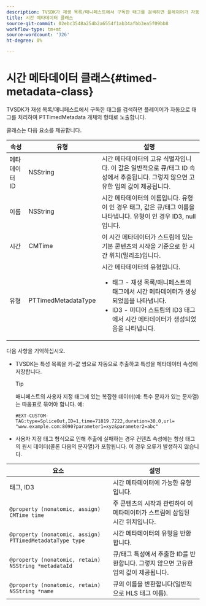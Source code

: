 ```yaml
---
description: TVSDK가 재생 목록/매니페스트에서 구독한 태그를 검색하면 플레이어가 자동으로 태그를 처리하여 PTTimedMetadata 개체의 형태로 노출합니다.
title: 시간 메타데이터 클래스
source-git-commit: 02ebc3548a254b2a6554f1ab34afbb3ea5f09bb8
workflow-type: tm+mt
source-wordcount: '326'
ht-degree: 0%

---
```


# 시간 메타데이터 클래스{#timed-metadata-class}

TVSDK가 재생 목록/매니페스트에서 구독한 태그를 검색하면 플레이어가 자동으로 태그를 처리하여 PTTimedMetadata 개체의 형태로 노출합니다.

클래스는 다음 요소를 제공합니다.

<table id="table_FFC56AC5B1E04DA99C9309C0223ABA90"> 
 <thead> 
  <tr> 
   <th colname="col1" class="entry"> 속성 </th> 
   <th colname="col02" class="entry"> 유형 </th> 
   <th colname="col2" class="entry"> 설명 </th> 
  </tr>
 </thead>
 <tbody> 
  <tr> 
   <td colname="col1"> <span class="codeph"> 메타데이터 ID</span> </td> 
   <td colname="col02"><span class="codeph"> NSString</span> </td> 
   <td colname="col2"> 시간 메타데이터의 고유 식별자입니다. 이 값은 일반적으로 큐/태그 ID 속성에서 추출됩니다. 그렇지 않으면 고유한 임의 값이 제공됩니다. </td> 
  </tr> 
  <tr> 
   <td colname="col1"><span class="codeph"> 이름</span> </td> 
   <td colname="col02"><span class="codeph"> NSString</span></td> 
   <td colname="col2"> 시간 메타데이터의 이름입니다. 유형이 인 경우 <span class="codeph"> 태그</span>, 값은 큐/태그 이름을 나타냅니다. 유형이 인 경우 <span class="codeph"> ID3</span>, null입니다. </td> 
  </tr> 
  <tr> 
   <td colname="col1"><span class="codeph"> 시간</span> </td> 
   <td colname="col02"><span class="codeph"> CMTime</span></td> 
   <td colname="col2"> 이 시간 메타데이터가 스트림에 있는 기본 콘텐츠의 시작을 기준으로 한 시간 위치(밀리초)입니다. </td> 
  </tr> 
  <tr> 
   <td colname="col1"><span class="codeph"> 유형</span> </td> 
   <td colname="col02"> <span class="codeph"> PTTimedMetadataType</span></td> 
   <td colname="col2">시간 메타데이터의 유형입니다. 
    <ul id="ul_70FBFB33E9F846D8B38592560CCE9560"> 
     <li id="li_739D30561BFB4D9B97DF212E4880BA2C">태그 - 재생 목록/매니페스트의 태그에서 시간 메타데이터가 생성되었음을 나타냅니다. </li> 
     <li id="li_E785E1DEF1CC4D9DBE7764E5D05EFAFC">ID3 - 미디어 스트림의 ID3 태그에서 시간 메타데이터가 생성되었음을 나타냅니다. </li> 
    </ul> </td> 
  </tr> 
 </tbody> 
</table>

<!--<a id="section_737CC47997F74F80A3C5C6171ADE120E"></a>-->

다음 사항을 기억하십시오.

* TVSDK는 특성 목록을 키-값 쌍으로 자동으로 추출하고 특성을 메타데이터 속성에 저장합니다.

  >[!TIP]
  >
  >매니페스트의 사용자 지정 태그에 있는 복잡한 데이터(예: 특수 문자가 있는 문자열)는 따옴표로 묶어야 합니다. 예:
  >
  >```
  >#EXT-CUSTOM-TAG:type=SpliceOut,ID=1,time=71819.7222,duration=30.0,url=
  >"www.example.com:8090?parameter1=xyz&parameter2=abc"
  >```
  >

* 사용자 지정 태그 형식으로 인해 추출에 실패하는 경우 컨텐츠 속성에는 항상 태그의 원시 데이터(콜론 다음의 문자열)가 포함됩니다. 이 경우 오류가 발생하지 않습니다.

| 요소 | 설명 |
|---|---|
| 태그, ID3 | 시간 메타데이터에 가능한 유형입니다. |
| `@property (nonatomic, assign) CMTime time` | 주 콘텐츠의 시작과 관련하여 이 메타데이터가 스트림에 삽입된 시간 위치입니다. |
| `@property (nonatomic, assign) PTTimedMetadataType type` | 시간 메타데이터의 유형을 반환합니다. |
| `@property (nonatomic, retain) NSString *metadataId` | 큐/태그 특성에서 추출한 ID를 반환합니다. 그렇지 않으면 고유한 임의 값이 제공됩니다. |
| `@property (nonatomic, retain) NSString *name` | 큐의 이름을 반환합니다(일반적으로 HLS 태그 이름). |
